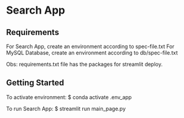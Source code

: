 # Search App

## Requirements

<!-- Data App: .env_app
Database: .env_mysql -->

For Search App, create an environment according to spec-file.txt
For MySQL Database, create an environment according to db/spec-file.txt

Obs: requirements.txt file has the packages for streamlit deploy.

## Getting Started

To activate environment:
$ conda activate .env_app

To run Search App:
$ streamlit run main_page.py
